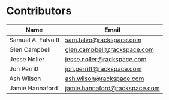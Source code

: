 Contributors
============

| Name | Email |
| ---- | ----- |
| Samuel A. Falvo II | <sam.falvo@rackspace.com>
| Glen Campbell | <glen.campbell@rackspace.com>
| Jesse Noller | <jesse.noller@rackspace.com>
| Jon Perritt | <jon.perritt@rackspace.com>
| Ash Wilson | <ash.wilson@rackspace.com>
| Jamie Hannaford | <jamie.hannaford@rackspace.com>
